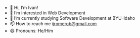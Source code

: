 - 👋 Hi, I’m Ivan!
- 👀 I’m interested in Web Development 
- 🌱 I’m currently studying Software Development at BYU-Idaho
- 📫 How to reach me ijromerob@gmail.com
- 😄 Pronouns: He/Him

<!---
ijromerob/ijromerob is a ✨ special ✨ repository because its `README.md` (this file) appears on your GitHub profile.
You can click the Preview link to take a look at your changes.
--->
